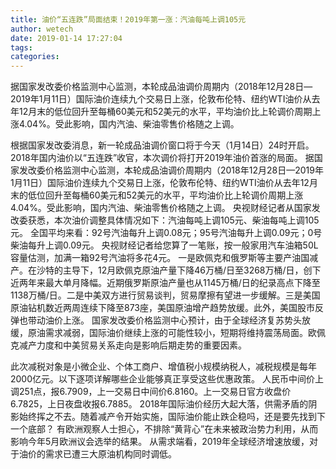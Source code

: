 ```yaml
---
title: 油价“五连跌”局面结束！2019年第一涨：汽油每吨上调105元
author: wetech
date: 2019-01-14 17:27:04
tags: 
categories: 
---
```

据国家发改委价格监测中心监测，本轮成品油调价周期内（2018年12月28日—2019年1月11日）国际油价连续九个交易日上涨，伦敦布伦特、纽约WTI油价从去年12月末的低位回升至每桶60美元和52美元的水平，平均油价比上轮调价周期上涨4.04%。受此影响，国内汽油、柴油零售价格随之上调。
<!-- more -->
根据国家发改委消息，新一轮成品油调价窗口将于今天（1月14日）24时开启。2018年国内油价以“五连跌”收官，本次调价将打开2019年油价首涨的局面。
据国家发改委价格监测中心监测，本轮成品油调价周期内（2018年12月28日—2019年1月11日）国际油价连续九个交易日上涨，伦敦布伦特、纽约WTI油价从去年12月末的低位回升至每桶60美元和52美元的水平，平均油价比上轮调价周期上涨4.04%。受此影响，国内汽油、柴油零售价格随之上调。
央视财经记者从国家发改委获悉，本次油价调整具体情况如下：汽油每吨上调105元、柴油每吨上调105元。
全国平均来看：92号汽油每升上调0.08元；95号汽油每升上调0.09元；0号柴油每升上调0.09元。
央视财经记者给您算了一笔账，按一般家用汽车油箱50L容量估测，加满一箱92号汽油将多花4元。
一是欧佩克和俄罗斯等主要产油国减产。在沙特的主导下，12月欧佩克原油产量下降46万桶/日至3268万桶/日，创下近两年来最大单月降幅。近期俄罗斯原油产量也从1145万桶/日的纪录高点下降至1138万桶/日。二是中美双方进行贸易谈判，贸易摩擦有望进一步缓解。三是美国原油钻机数近两周连续下降至873座，美国原油增产趋势放缓。此外，美国股市反弹也带动油价上涨。
国家发改委价格监测中心预计，由于全球经济复苏势头放缓，原油需求减弱，国际油价继续上涨的可能性较小，短期将维持震荡局面。欧佩克减产力度和中美贸易关系走向是影响后期走势的重要因素。
 
 
此次减税对象是小微企业、个体工商户、增值税小规模纳税人，减税规模是每年2000亿元。以下逐项详解哪些企业能够真正享受这些优惠政策。
人民币中间价上调251点，报6.7909，上一交易日中间价6.8160。上一交易日官方收盘价6.7825，上日夜盘收报6.7885。
2018年国际油价经历大起大落，供需矛盾的阴影始终挥之不去。随着减产令开始实施，国际油价能止跌企稳吗，还是要先找到下一个底部？
有欧洲观察人士担心，不排除“黄背心”在未来被政治势力利用，从而影响今年5月欧洲议会选举的结果。
从需求端看，2019年全球经济增速放缓，对于油价的需求已遭三大原油机构同时调低。
